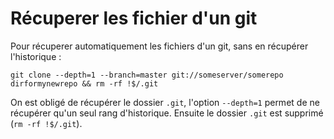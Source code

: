 Récuperer les fichier d'un git
==============================


Pour récuperer automatiquement les fichiers d'un git, sans en récupérer l'historique :

    git clone --depth=1 --branch=master git://someserver/somerepo dirformynewrepo && rm -rf !$/.git

On est obligé de récupérer le dossier `.git`, l'option `--depth=1` permet de ne récupérer qu'un seul rang d'historique. 
Ensuite le dossier `.git` est supprimé (`rm -rf !$/.git`).
